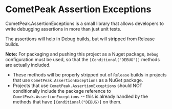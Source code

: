 # CometPeak Assertion Exceptions

CometPeak.AssertionExceptions is a small library that allows developers to write debugging assertions in more than just unit tests.

The assertions will help in Debug builds, but will stripped from Release builds.

**Note:** For packaging and pushing this project as a Nuget package,
`Debug` configuration must be used, so that the `[Conditional("DEBUG")]` methods are actually included.

- These methods will be properly stripped out of `Release` builds in projects that use `CometPeak.AssertionExceptions` as a NuGet package.
- Projects that use `CometPeak.AssertionExceptions` should NOT conditionally include the package reference to `CometPeak.AssertionExceptions` -- this is already handled by the methods that have `[Conditional("DEBUG)]` on them.
